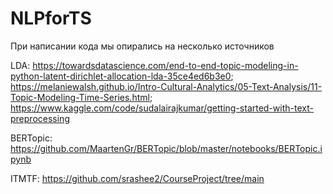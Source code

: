 # NLPforTS
При написании кода мы опирались на несколько источников

LDA: https://towardsdatascience.com/end-to-end-topic-modeling-in-python-latent-dirichlet-allocation-lda-35ce4ed6b3e0; 
https://melaniewalsh.github.io/Intro-Cultural-Analytics/05-Text-Analysis/11-Topic-Modeling-Time-Series.html;
https://www.kaggle.com/code/sudalairajkumar/getting-started-with-text-preprocessing

BERTopic: https://github.com/MaartenGr/BERTopic/blob/master/notebooks/BERTopic.ipynb

ITMTF: https://github.com/srashee2/CourseProject/tree/main
